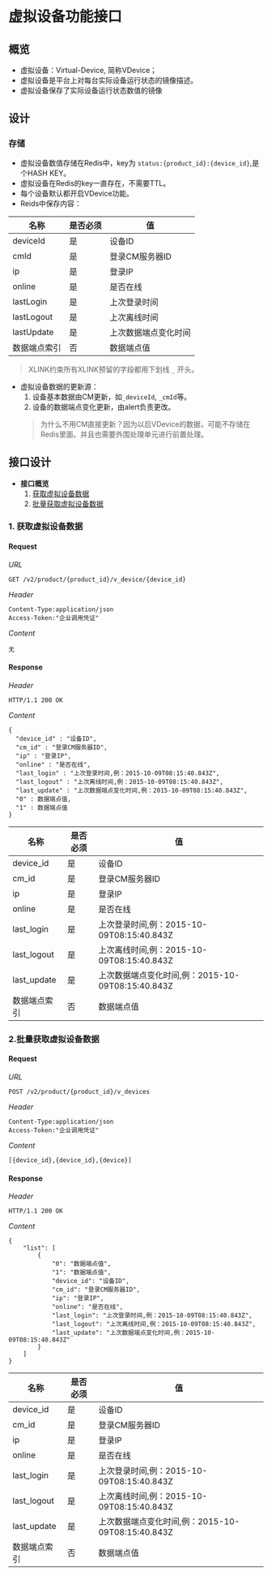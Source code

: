 # 虚拟设备功能接口

## 概览

* 虚拟设备：Virtual-Device, 简称VDevice；
* 虚拟设备是平台上对每台实际设备运行状态的镜像描述。
* 虚拟设备保存了实际设备运行状态数值的镜像

## 设计

### 存储

* 虚拟设备数值存储在Redis中，key为 `status:{product_id}:{device_id}`,是个HASH KEY。
* 虚拟设备在Redis的key一直存在，不需要TTL。
* 每个设备默认都开启VDevice功能。
* Reids中保存内容：

| 名称 | 是否必须 | 值 |
| --- | --- | --- |
| deviceId | 是 | 设备ID |
| cmId | 是 | 登录CM服务器ID |
| ip | 是 | 登录IP |
| online | 是 | 是否在线 |
| lastLogin | 是 | 上次登录时间 |
| lastLogout | 是 | 上次离线时间 |
| lastUpdate | 是 | 上次数据端点变化时间 |
| 数据端点索引 | 否 | 数据端点值 |

> XLINK约束所有XLINK预留的字段都用下划线 `_` 开头。

* 虚拟设备数据的更新源：
  1. 设备基本数据由CM更新，如`_deviceId`, `_cmId`等。
  2. 设备的数据端点变化更新，由alert负责更改。
  > 为什么不用CM直接更新？因为以后VDevice的数据，可能不存储在Redis里面。并且也需要外围处理单元进行前置处理。

## 接口设计

* **接口概览**
	1. [获取虚拟设备数据](#corp_get_vdevice_info)
	2. [批量获取虚拟设备数据](#corp_get_vdevice_list)

### <a name="corp_get_vdevice_info">1. 获取虚拟设备数据</a>

#### **Request**

*URL*

```
GET /v2/product/{product_id}/v_device/{device_id}
```

*Header*

```
Content-Type:application/json
Access-Token:"企业调用凭证"
```

*Content*

```
无
```

#### **Response**

*Header*

```
HTTP/1.1 200 OK
```

*Content*

```
{
  "device_id" : "设备ID",
  "cm_id" : "登录CM服务器ID",
  "ip" : "登录IP",
  "online" : "是否在线",
  "last_login" : "上次登录时间,例：2015-10-09T08:15:40.843Z",
  "last_logout" : "上次离线时间,例：2015-10-09T08:15:40.843Z",
  "last_update" : "上次数据端点变化时间,例：2015-10-09T08:15:40.843Z",
  "0" : 数据端点值,
  "1" : 数据端点值
}
```

| 名称 | 是否必须 | 值 |
| --- | --- | --- |
| device_id | 是 | 设备ID |
| cm_id | 是 | 登录CM服务器ID |
| ip | 是 | 登录IP |
| online | 是 | 是否在线 |
| last_login | 是 | 上次登录时间,例：2015-10-09T08:15:40.843Z|
| last_logout | 是 | 上次离线时间,例：2015-10-09T08:15:40.843Z |
| last_update | 是 | 上次数据端点变化时间,例：2015-10-09T08:15:40.843Z |
| 数据端点索引 | 否 | 数据端点值 |


### <a name="corp_get_vdevice_list"> 2.批量获取虚拟设备数据</a>

#### **Request**

*URL*

```
POST /v2/product/{product_id}/v_devices
```

*Header*

```
Content-Type:application/json
Access-Token:"企业调用凭证"
```

*Content*

```
[{device_id},{device_id},{device}]
```

#### **Response**

*Header*

```
HTTP/1.1 200 OK
```

*Content*

```
{
    "list": [
        {
            "0": "数据端点值",
            "1": "数据端点值",
            "device_id": "设备ID",
            "cm_id": "登录CM服务器ID",
            "ip": "登录IP",
            "online": "是否在线",
            "last_login": "上次登录时间,例：2015-10-09T08:15:40.843Z",
            "last_logout": "上次离线时间,例：2015-10-09T08:15:40.843Z",
            "last_update": "上次数据端点变化时间,例：2015-10-09T08:15:40.843Z"
        }
    ]
}
```

| 名称 | 是否必须 | 值 |
| --- | --- | --- |
| device_id | 是 | 设备ID |
| cm_id | 是 | 登录CM服务器ID |
| ip | 是 | 登录IP |
| online | 是 | 是否在线 |
| last_login | 是 | 上次登录时间,例：2015-10-09T08:15:40.843Z|
| last_logout | 是 | 上次离线时间,例：2015-10-09T08:15:40.843Z |
| last_update | 是 | 上次数据端点变化时间,例：2015-10-09T08:15:40.843Z |
| 数据端点索引 | 否 | 数据端点值 |
